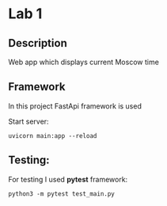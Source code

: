# Lab 1
## Description 
Web app which displays current Moscow time

## Framework 
In this project FastApi framework is used

Start server:
```
uvicorn main:app --reload
```

## Testing:
For testing I used **pytest** framework:

```
python3 -m pytest test_main.py
```